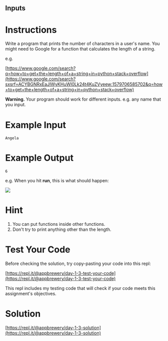 ## Inputs


# Instructions

Write a program that prints the number of characters in a user's name. You might need to Google for a function that calculates the length of a string. 

e.g.

[https://www.google.com/search?q=how+to+get+the+length+of+a+string+in+python+stack+overflow](https://www.google.com/search?sxsrf=ACYBGNRxEaJIWyKHuWI0Lk24t4KuZVyeew:1579706585702&q=how+to+get+the+length+of+a+string+in+python+stack+overflow)

**Warning.** Your program should work for different inputs. e.g. any name that you input.

# Example Input

```
Angela
```

# Example Output

```
6
```

e.g. When you hit **run**, this is what should happen:

![](https://cdn.fs.teachablecdn.com/opevxYZSTM2ZHjbAX3XV) 

# Hint

1. You can put functions inside other functions.
2. Don't try to print anything other than the length.

# Test Your Code

Before checking the solution, try copy-pasting your code into this repl: 

[https://repl.it/@appbrewery/day-1-3-test-your-code](https://repl.it/@appbrewery/day-1-3-test-your-code)

This repl includes my testing code that will check if your code meets this assignment's objectives. 


# Solution

[https://repl.it/@appbrewery/day-1-3-solution](https://repl.it/@appbrewery/day-1-3-solution)